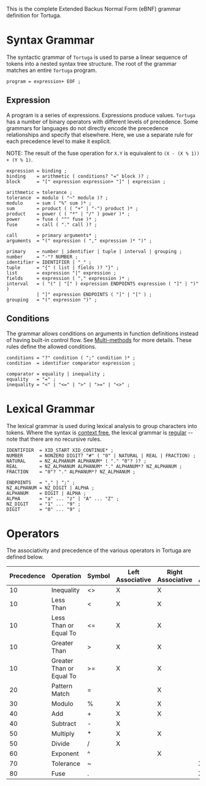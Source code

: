 This is the complete Extended Backus Normal Form (eBNF) grammar definition for Tortuga.

# Syntax Grammar
The syntactic grammar of `Tortuga` is used to parse a linear sequence of tokens into a nested syntax tree structure. The root of the grammar matches an entire `Tortuga` program.

```ebnf
program = expression+ EOF ;
```

## Expression
A program is a series of expressions. Expressions produce values. `Tortuga` has a number of binary operators with different levels of precedence. Some grammars for languages do not directly encode the precedence relationships and specify that elsewhere. Here, we use a separate rule for each precedence level to make it explicit.

NOTE: The result of the fuse operation for `X.Y` is equivalent to `(X - (X % 1)) + (Y % 1)`.

```ebnf
expression = binding ;
binding    = arithmetic ( conditions? "=" block )? ;
block      = "[" expression expression+ "]" | expression ;

arithmetic = tolerance ;
tolerance  = modulo ( "~" modulo )? ;
modulo     = sum ( "%" sum )* ;
sum        = product ( ( "+" | "-") product )* ;
product    = power ( ( "*" | "/" ) power )* ;
power      = fuse ( "^" fuse )* ;
fuse       = call ( "." call )? ;

call       = primary arguments* ;
arguments  = "(" expression ( "," expression )* ")" ;

primary    = number | identifier | tuple | interval | grouping ; 
number     = "-"? NUMBER ;
identifier = IDENTIFIER | "_" ;
tuple      = "{" ( list | fields )? "}" ;
list       = expression "|" expression ;
fields     = expression ( "," expression )* ;
interval   = ( "(" | "[" ) expression ENDPOINTS expression ( "]" | ")" )
           | "]" expression ENDPOINTS ( "]" | "[" ) ;
grouping   = "(" expression ")" ;
```

## Conditions
The grammar allows conditions on arguments in function definitions instead of having built-in control flow. See [Multi-methods](https://en.wikipedia.org/wiki/Multiple_dispatch) for more details. These rules define the allowed conditions.

```ebnf
conditions = "?" condition ( ";" condition )* ;
condition  = identifier comparator expression ;

comparator = equality | inequality ;
equality   = "=" ;
inequality = "<" | "<=" | ">" | ">=" | "<>" ;
```

# Lexical Grammar
The lexical grammar is used during lexical analysis to group characters into tokens. Where the syntax is [context free](https://en.wikipedia.org/wiki/Context-free_grammar), the lexical grammar is [regular](https://en.wikipedia.org/wiki/Regular_grammar) -- note that there are no recursive rules.

```ebnf
IDENTIFIER  = XID_START XID_CONTINUE* ;
NUMBER      = NONZERO DIGIT? "#" ( "0" | NATURAL | REAL | FRACTION) ;
NATURAL     = NZ_ALPHANUM ALPHANUM* ( "." "0"? )? ;
REAL        = NZ_ALPHANUM ALPHANUM* "." ALPHANUM*? NZ_ALPHANUM ;
FRACTION    = "0"? "." ALPHANUM*? NZ_ALPHANUM ;

ENDPOINTS   = "," | ";" ;
NZ_ALPHANUM = NZ_DIGIT | ALPHA ;                
ALPHANUM    = DIGIT | ALPHA ;
ALPHA       = "a" ... "z" | "A" ... "Z" ;
NZ_DIGIT    = "1" ... "9" ;
DIGIT       = "0" ... "9" ;
```

# Operators
The associativity and precedence of the various operators in Tortuga are defined below.

| Precedence | Operation                | Symbol | Left Associative | Right Associative | Non-Associative |
|:-----------|:-------------------------|--------|------------------|-------------------|-----------------|
| 10         | Inequality               | <>     | X                | X                 |                 |
| 10         | Less Than                | <      | X                | X                 |                 |
| 10         | Less Than or Equal To    | <=     | X                | X                 |                 |
| 10         | Greater Than             | >      | X                | X                 |                 |
| 10         | Greater Than or Equal To | >=     | X                | X                 |                 |
| 20         | Pattern Match            | =      |                  | X                 |                 |
| 30         | Modulo                   | %      | X                | X                 |                 |
| 40         | Add                      | +      | X                | X                 |                 |
| 40         | Subtract                 | -      | X                |                   |                 |
| 50         | Multiply                 | *      | X                | X                 |                 |
| 50         | Divide                   | /      | X                |                   |                 |
| 60         | Exponent                 | ^      |                  | X                 |                 |
| 70         | Tolerance                | ~      |                  |                   | X               |
| 80         | Fuse                     | .      |                  |                   | X               |

